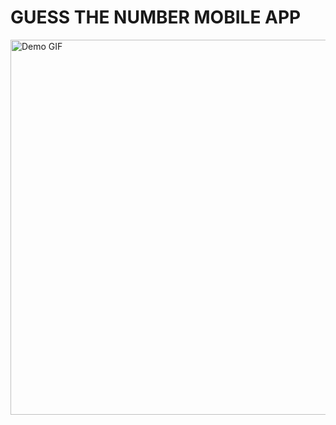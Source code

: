 # GUESS THE NUMBER MOBILE APP

<!-- ![Demo GIF](/public/demo.gif) -->

<img src="./public/demo.gif" alt="Demo GIF" width="600" />
